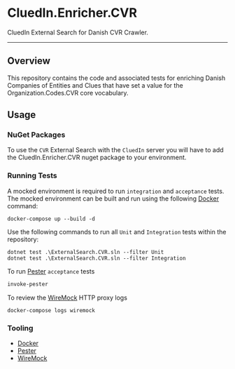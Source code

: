 # CluedIn.Enricher.CVR

CluedIn External Search for Danish CVR Crawler.

------

## Overview

This repository contains the code and associated tests for enriching Danish Companies of Entities and Clues that have set a value for the Organization.Codes.CVR core vocabulary. 

## Usage

### NuGet Packages

To use the `CVR` External Search with the `CluedIn` server you will have to add the CluedIn.Enricher.CVR nuget package to your environment.

### Running Tests

A mocked environment is required to run `integration` and `acceptance` tests. The mocked environment can be built and run using the following [Docker](https://www.docker.com/) command:

```Shell
docker-compose up --build -d
```

Use the following commands to run all `Unit` and `Integration` tests within the repository:

```Shell
dotnet test .\ExternalSearch.CVR.sln --filter Unit
dotnet test .\ExternalSearch.CVR.sln --filter Integration
```

To run [Pester](https://github.com/pester/Pester) `acceptance` tests

```PowerShell
invoke-pester
```

To review the [WireMock](http://wiremock.org/) HTTP proxy logs

```Shell
docker-compose logs wiremock
```

### Tooling

- [Docker](https://www.docker.com/)
- [Pester](https://github.com/pester/Pester)
- [WireMock](http://wiremock.org/)

